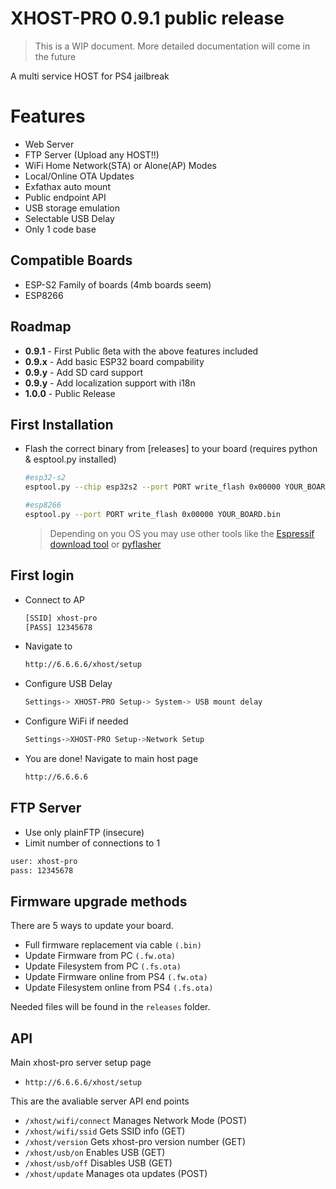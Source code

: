# XHOST-PRO 0.9.1 public release

> This is a WIP document. More detailed documentation will come in the future

A multi service HOST for PS4 jailbreak

# Features

- Web Server
- FTP Server (Upload any HOST!!)
- WiFi Home Network(STA) or Alone(AP) Modes
- Local/Online OTA Updates
- Exfathax auto mount
- Public endpoint API
- USB storage emulation
- Selectable USB Delay
- Only 1 code base

## Compatible Boards

- ESP-S2 Family of boards (4mb boards seem)
- ESP8266

## Roadmap

- **0.9.1** - First Public ßeta with the above features included
- **0.9.x** - Add basic ESP32 board compability
- **0.9.y** - Add SD card support
- **0.9.y** - Add localization support with i18n
- **1.0.0** - Public Release

## First Installation

- Flash the correct binary from [releases] to your board (requires python & esptool.py installed)

  ```sh
  #esp32-s2
  esptool.py --chip esp32s2 --port PORT write_flash 0x00000 YOUR_BOARD.bin
  ```

  ```sh
  #esp8266
  esptool.py --port PORT write_flash 0x00000 YOUR_BOARD.bin
  ```

  > Depending on you OS you may use other tools like the [Espressif download tool](https://www.espressif.com/en/support/download/other-tools) or [pyflasher](https://github.com/marcelstoer/nodemcu-pyflasher)

## First login

- Connect to AP

  ```sh
  [SSID] xhost-pro
  [PASS] 12345678
  ```

- Navigate to

  ```sh
  http://6.6.6.6/xhost/setup
  ```

- Configure USB Delay

  ```sh
  Settings-> XHOST-PRO Setup-> System-> USB mount delay
  ```

- Configure WiFi if needed

  ```sh
  Settings->XHOST-PRO Setup->Network Setup
  ```

- You are done! Navigate to main host page

  ```sh
  http://6.6.6.6
  ```

## FTP Server

- Use only plainFTP (insecure)
- Limit number of connections to 1

```sh
user: xhost-pro
pass: 12345678
```

## Firmware upgrade methods

There are 5 ways to update your board.

- Full firmware replacement via cable `(.bin)`
- Update Firmware from PC `(.fw.ota)`
- Update Filesystem from PC `(.fs.ota)`
- Update Firmware online from PS4 `(.fw.ota)`
- Update Filesystem online from PS4 `(.fs.ota)`

Needed files will be found in the `releases` folder.

## API

Main xhost-pro server setup page

- `http://6.6.6.6/xhost/setup`

This are the avaliable server API end points

- `/xhost/wifi/connect` Manages Network Mode (POST)
- `/xhost/wifi/ssid` Gets SSID info (GET)
- `/xhost/version` Gets xhost-pro version number (GET)
- `/xhost/usb/on` Enables USB (GET)
- `/xhost/usb/off` Disables USB (GET)
- `/xhost/update` Manages ota updates (POST)
